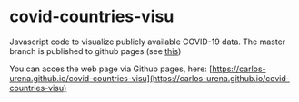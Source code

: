 # covid-countries-visu
Javascript code to visualize publicly available COVID-19 data. The master branch is published to github pages (see [this](https://help.github.com/en/github/working-with-github-pages/configuring-a-publishing-source-for-your-github-pages-site#choosing-a-publishing-source))

You can acces the web page via Github pages, here: [https://carlos-urena.github.io/covid-countries-visu](https://carlos-urena.github.io/covid-countries-visu)
